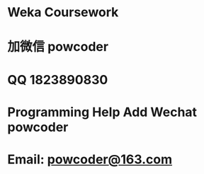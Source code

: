 # Weka Coursework
# 加微信 powcoder

# QQ 1823890830

# Programming Help Add Wechat powcoder

# Email: powcoder@163.com

